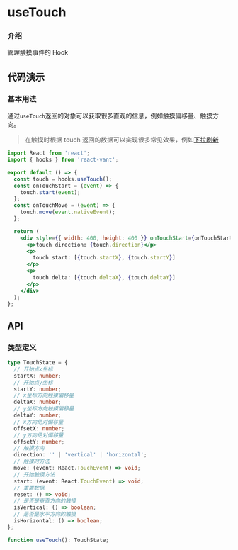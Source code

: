 # useTouch

### 介绍

管理触摸事件的 Hook

## 代码演示

### 基本用法

通过`useTouch`返回的对象可以获取很多直观的信息，例如触摸偏移量、触摸方向。

> 在触摸时根据 touch 返回的数据可以实现很多常见效果，例如[下拉刷新](https://github.com/3lang3/react-vant/blob/main/packages/react-vant/src/components/pull-refresh/PullRefresh.tsx)

```jsx | pure
import React from 'react';
import { hooks } from 'react-vant';

export default () => {
  const touch = hooks.useTouch();
  const onTouchStart = (event) => {
    touch.start(event);
  };
  const onTouchMove = (event) => {
    touch.move(event.nativeEvent);
  };

  return (
    <div style={{ width: 400, height: 400 }} onTouchStart={onTouchStart} onTouchMove={onTouchMove}>
      <p>touch direction: {touch.direction}</p>
      <p>
        touch start: [{touch.startX}, {touch.startY}]
      </p>
      <p>
        touch delta: [{touch.deltaX}, {touch.deltaY}]
      </p>
    </div>
  );
};
```

## API

### 类型定义

```ts
type TouchState = {
  // 开始点x坐标
  startX: number;
  // 开始点y坐标
  startY: number;
  // x坐标方向触摸偏移量
  deltaX: number;
  // y坐标方向触摸偏移量
  deltaY: number;
  // x方向绝对偏移量
  offsetX: number;
  // y方向绝对偏移量
  offsetY: number;
  // 触摸方向
  direction: '' | 'vertical' | 'horizontal';
  // 触摸时方法
  move: (event: React.TouchEvent) => void;
  // 开始触摸方法
  start: (event: React.TouchEvent) => void;
  // 重置数据
  reset: () => void;
  // 是否是垂直方向的触摸
  isVertical: () => boolean;
  // 是否是水平方向的触摸
  isHorizontal: () => boolean;
};

function useTouch(): TouchState;
```
